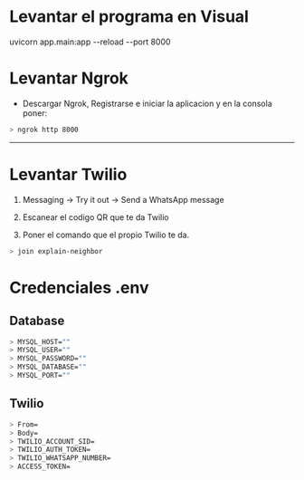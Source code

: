 # Levantar el programa en Visual

uvicorn app.main:app --reload --port 8000

# Levantar Ngrok

- Descargar Ngrok, Registrarse e iniciar la aplicacion y en la consola poner:

```bash
> ngrok http 8000
```

---

# Levantar Twilio

1. Messaging → Try it out → Send a WhatsApp message

2. Escanear el codigo QR que te da Twilio

3. Poner el comando que el propio Twilio te da.

```bash
> join explain-neighbor
```

# Credenciales .env

## Database

```bash
> MYSQL_HOST=""
> MYSQL_USER=""
> MYSQL_PASSWORD=""
> MYSQL_DATABASE=""
> MYSQL_PORT=""
```

## Twilio

```bash
> From=
> Body=
> TWILIO_ACCOUNT_SID=
> TWILIO_AUTH_TOKEN=
> TWILIO_WHATSAPP_NUMBER=
> ACCESS_TOKEN=
```
